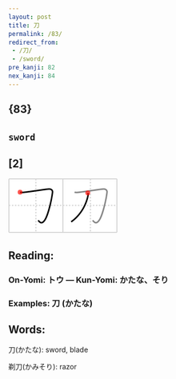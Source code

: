 ```yaml
---
layout: post
title: 刀
permalink: /83/
redirect_from:
 - /刀/
 - /sword/
pre_kanji: 82
nex_kanji: 84
---
```


## {83}

## `sword`

## [2]

<div class="stroke"><img src="../images/E58880.png" /></div>

## Reading:

### On-Yomi: トウ &mdash; Kun-Yomi: かたな、そり

### Examples: 刀 (かたな)

## Words:

刀(かたな): sword, blade

剃刀(かみそり): razor
